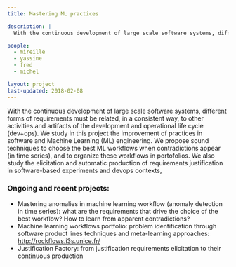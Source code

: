 ```yaml
---
title: Mastering ML practices

description: |
  With the continuous development of large scale software systems, different forms of requirements must be related, in a consistent way, to other activities and artifacts of the development and operational life cycle (dev+ops).

people:
  - mireille
  - yassine
  - fred
  - michel

layout: project
last-updated: 2018-02-08
---
```


With the continuous development of large scale software systems, different forms of requirements must be related, in a consistent way, to other activities and artifacts of the development and operational life cycle (dev+ops). We study in this project the improvement of practices in software and Machine Learning (ML) engineering. We propose sound techniques to choose the best ML workflows when contradictions appear (in time series), and to organize these workflows in portofolios. We also study the elicitation and automatic production of requirements justification in software-based experiments and devops contexts, 


### Ongoing and recent projects:

  - Mastering anomalies in machine learning workflow (anomaly detection in time series): what are the requirements that drive the choice of the best workflow? How to learn from apparent contradictions?
  - Machine learning workflows portfolio: problem identification through software product lines techniques and meta-learning approaches: http://rockflows.i3s.unice.fr/
  - Justification Factory: from justification requirements elicitation to their continuous production
  

